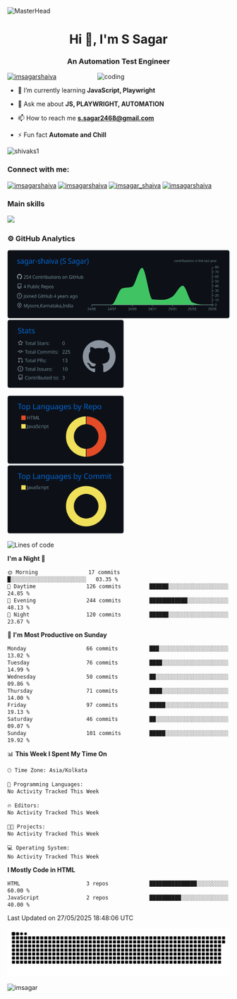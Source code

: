 ![MasterHead](https://user-images.githubusercontent.com/74038190/213910845-af37a709-8995-40d6-be59-724526e3c3d7.gif)
<h1 align="center">Hi 👋, I'm S Sagar</h1>
<h3 align="center">An Automation Test Engineer</h3>
 <img
      src="https://user-images.githubusercontent.com/74038190/238353480-219bcc70-f5dc-466b-9a60-29653d8e8433.gif"
      alt="coding"
      width="300"
      align="right"
    />



<p align="left"> <a href="https://twitter.com/imsagarshaiva" target="blank"><img src="https://img.shields.io/twitter/follow/imsagarshaiva?logo=twitter&style=for-the-badge" alt="imsagarshaiva" /></a><style="margin-top: 10px" /p>

- 🌱 I’m currently learning **JavaScript, Playwright**

- 💬 Ask me about **JS, PLAYWRIGHT, AUTOMATION**

- 📫 How to reach me **s.sagar2468@gmail.com**

- ⚡ Fun fact **Automate and Chill**

<p align="left"> <img src="https://komarev.com/ghpvc/?username=shivaks1&label=Profile%20views&color=0e75b6&style=flat" alt="shivaks1" /> </p>
<h3 align="left">Connect with me:</h3>
<p align="left">
<a href="https://twitter.com/imsagarshaiva" target="blank"><img align="center" src="https://raw.githubusercontent.com/rahuldkjain/github-profile-readme-generator/master/src/images/icons/Social/twitter.svg" alt="imsagarshaiva" height="30" width="40" /></a>
<a href="https://linkedin.com/in/imsagarshaiva" target="blank"><img align="center" src="https://raw.githubusercontent.com/rahuldkjain/github-profile-readme-generator/master/src/images/icons/Social/linked-in-alt.svg" alt="imsagarshaiva" height="30" width="40" /></a>
<a href="https://instagram.com/imsagar_shaiva" target="blank"><img align="center" src="https://raw.githubusercontent.com/rahuldkjain/github-profile-readme-generator/master/src/images/icons/Social/instagram.svg" alt="imsagar_shaiva" height="30" width="40" /></a>
<a href="https://www.leetcode.com/imsagarshaiva" target="blank"><img align="center" src="https://raw.githubusercontent.com/rahuldkjain/github-profile-readme-generator/master/src/images/icons/Social/leet-code.svg" alt="imsagarshaiva" height="30" width="40" /></a>
</p>

### Main skills
<p align="left">
  <a href="https://go-skill-icons.vercel.app/">
    <img
      src="https://go-skill-icons.vercel.app/api/icons?i=javascript,playwright,html,css,nodejs,git,github"
    />
  </a>
</p>

### ⚙️ GitHub Analytics

<p float="left">
  <img height="155em" src="https://raw.githubusercontent.com/sagar-shaiva/sagar-shaiva/master/profile-summary-card-output/github_dark/0-profile-details.svg"/>
  <img height="155em" src="https://raw.githubusercontent.com/sagar-shaiva/sagar-shaiva/master/profile-summary-card-output/github_dark/3-stats.svg"/>
</p>
<p float="left">
 <img height="155em" src="https://raw.githubusercontent.com/sagar-shaiva/sagar-shaiva/master/profile-summary-card-output/github_dark/1-repos-per-language.svg" />
 <img height="155em" src="https://raw.githubusercontent.com/sagar-shaiva/sagar-shaiva/master/profile-summary-card-output/github_dark/2-most-commit-language.svg" alt="sagar-shaiva"/>
</p>

<!--START_SECTION:waka-->
![Lines of code](https://img.shields.io/badge/From%20Hello%20World%20I%27ve%20Written-32.1%20thousand%20lines%20of%20code-blue)

**I'm a Night 🦉** 

```text
🌞 Morning                17 commits          █░░░░░░░░░░░░░░░░░░░░░░░░   03.35 % 
🌆 Daytime                126 commits         ██████░░░░░░░░░░░░░░░░░░░   24.85 % 
🌃 Evening                244 commits         ████████████░░░░░░░░░░░░░   48.13 % 
🌙 Night                  120 commits         ██████░░░░░░░░░░░░░░░░░░░   23.67 % 
```
📅 **I'm Most Productive on Sunday** 

```text
Monday                   66 commits          ███░░░░░░░░░░░░░░░░░░░░░░   13.02 % 
Tuesday                  76 commits          ████░░░░░░░░░░░░░░░░░░░░░   14.99 % 
Wednesday                50 commits          ██░░░░░░░░░░░░░░░░░░░░░░░   09.86 % 
Thursday                 71 commits          ████░░░░░░░░░░░░░░░░░░░░░   14.00 % 
Friday                   97 commits          █████░░░░░░░░░░░░░░░░░░░░   19.13 % 
Saturday                 46 commits          ██░░░░░░░░░░░░░░░░░░░░░░░   09.07 % 
Sunday                   101 commits         █████░░░░░░░░░░░░░░░░░░░░   19.92 % 
```


📊 **This Week I Spent My Time On** 

```text
🕑︎ Time Zone: Asia/Kolkata

💬 Programming Languages: 
No Activity Tracked This Week

🔥 Editors: 
No Activity Tracked This Week

🐱‍💻 Projects: 
No Activity Tracked This Week

💻 Operating System: 
No Activity Tracked This Week
```

**I Mostly Code in HTML** 

```text
HTML                     3 repos             ███████████████░░░░░░░░░░   60.00 % 
JavaScript               2 repos             ██████████░░░░░░░░░░░░░░░   40.00 % 
```




 Last Updated on 27/05/2025 18:48:06 UTC
<!--END_SECTION:waka-->

<picture>
  <source media="(prefers-color-scheme: dark)" srcset="https://raw.githubusercontent.com/sagar-shaiva/sagar-shaiva/output/github-snake-dark.svg" />
  <source media="(prefers-color-scheme: light)" srcset="https://raw.githubusercontent.com/sagar-shaiva/sagar-shaiva/output/github-snake.svg" />
  <img alt="github-snake" src="https://raw.githubusercontent.com/sagar-shaiva/sagar-shaiva/output/github-snake.svg" />
</picture>

<p><a href="https://www.buymeacoffee.com/imsagar"> <img align="left"  src="https://cdn.buymeacoffee.com/buttons/v2/default-yellow.png" height="45" width="180" alt="imsagar" /></a></p>
